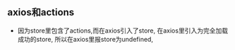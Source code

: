 ## axios和actions

- 因为store里包含了actions,而在axios引入了store, 在axios里引入为完全加载成功的store, 所以在axios里报store为undefined,